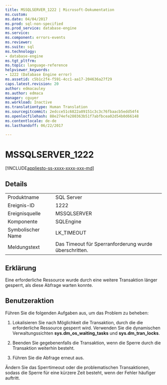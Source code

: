 ```yaml
---
title: MSSQLSERVER_1222 | Microsoft-Dokumentation
ms.custom: 
ms.date: 04/04/2017
ms.prod: sql-non-specified
ms.prod_service: database-engine
ms.service: 
ms.component: errors-events
ms.reviewer: 
ms.suite: sql
ms.technology:
- database-engine
ms.tgt_pltfrm: 
ms.topic: language-reference
helpviewer_keywords:
- 1222 (Database Engine error)
ms.assetid: c5b1c2f4-f591-4cc1-aa17-204636a27f29
caps.latest.revision: 20
author: edmacauley
ms.author: edmaca
manager: cguyer
ms.workload: Inactive
ms.translationtype: Human Translation
ms.sourcegitcommit: 2edcce51c6822a89151c3c3c76fbaacb5edd54f4
ms.openlocfilehash: 88e274efe280363b51f7abfbcea02d54b0d66148
ms.contentlocale: de-de
ms.lasthandoff: 06/22/2017

---
```

# <a name="mssqlserver1222"></a>MSSQLSERVER_1222
[!INCLUDE[appliesto-ss-xxxx-xxxx-xxx-md](../../includes/appliesto-ss-xxxx-xxxx-xxx-md.md)]
  
## <a name="details"></a>Details  
  
|||  
|-|-|  
|Produktname|SQL Server|  
|Ereignis-ID|1222|  
|Ereignisquelle|MSSQLSERVER|  
|Komponente|SQLEngine|  
|Symbolischer Name|LK_TIMEOUT|  
|Meldungstext|Das Timeout für Sperranforderung wurde überschritten.|  
  
## <a name="explanation"></a>Erklärung  
Eine erforderliche Ressource wurde durch eine weitere Transaktion länger gesperrt, als diese Abfrage warten konnte.  
  
## <a name="user-action"></a>Benutzeraktion  
Führen Sie die folgenden Aufgaben aus, um das Problem zu beheben:  
  
1.  Lokalisieren Sie nach Möglichkeit die Transaktion, durch die die erforderliche Ressource gesperrt wird. Verwenden Sie die dynamischen Verwaltungssichten **sys.dm_os_waiting_tasks** und **sys.dm_tran_locks**.  
  
2.  Beenden Sie gegebenenfalls die Transaktion, wenn die Sperre durch die Transaktion weiterhin besteht.  
  
3.  Führen Sie die Abfrage erneut aus.  
  
Ändern Sie das Sperrtimeout oder die problematischen Transaktionen, sodass die Sperre für eine kürzere Zeit besteht, wenn der Fehler häufiger auftritt.  
  

